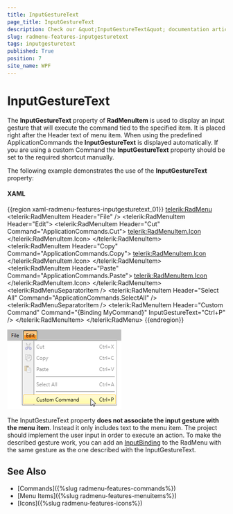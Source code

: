 ```yaml
---
title: InputGestureText
page_title: InputGestureText
description: Check our &quot;InputGestureText&quot; documentation article for the RadMenu {{ site.framework_name }} control.
slug: radmenu-features-inputgesturetext
tags: inputgesturetext
published: True
position: 7
site_name: WPF
---
```


# InputGestureText

The __InputGestureText__ property of __RadMenuItem__ is used to display an input gesture that will execute the command tied to the specified item. It is placed right after the Header text of menu item. When using the predefined ApplicationCommands the __InputGestureText__ is displayed automatically. If you are using a custom Command the __InputGestureText__ property should be set to the required shortcut manually.   

The following example demonstrates the use of the __InputGestureText__ property:

#### __XAML__

{{region xaml-radmenu-features-inputgesturetext_01}}
	<telerik:RadMenu>
	    <telerik:RadMenuItem Header="File" />
	    <telerik:RadMenuItem Header="Edit">
	        <telerik:RadMenuItem Header="Cut" Command="ApplicationCommands.Cut">
	            <telerik:RadMenuItem.Icon>
	                <Image Source="Images/cut.png" />
	            </telerik:RadMenuItem.Icon>
	        </telerik:RadMenuItem>
	        <telerik:RadMenuItem Header="Copy" Command="ApplicationCommands.Copy">
	            <telerik:RadMenuItem.Icon>
	                <Image Source="Images/copy.png" />
	            </telerik:RadMenuItem.Icon>
	        </telerik:RadMenuItem>
	        <telerik:RadMenuItem Header="Paste" Command="ApplicationCommands.Paste">
	            <telerik:RadMenuItem.Icon>
	                <Image Source="Images/paste.png" />
	            </telerik:RadMenuItem.Icon>
	        </telerik:RadMenuItem>
	        <telerik:RadMenuSeparatorItem />
	        <telerik:RadMenuItem Header="Select All" Command="ApplicationCommands.SelectAll" />
	        <telerik:RadMenuSeparatorItem />
	        <telerik:RadMenuItem Header="Custom Command" Command="{Binding MyCommand}" InputGestureText="Ctrl+P" />
	    </telerik:RadMenuItem>
	</telerik:RadMenu>
{{endregion}}

![Rad Menu-Features-Input Gesture Text-01](images/RadMenu_Features_InputGestureText_01.png)

The InputGestureText property __does not associate the input gesture with the menu item__. Instead it only includes text to the menu item. The project should implement the user input in order to execute an action. To make the described gesture work, you can add an [InputBinding](https://docs.microsoft.com/en-us/dotnet/api/system.windows.input.keybinding?view=netframework-4.5) to the RadMenu with the same gesture as the one described with the InputGestureText. 

## See Also  
 * [Commands]({%slug radmenu-features-commands%})
 * [Menu Items]({%slug radmenu-features-menuitems%})
 * [Icons]({%slug radmenu-features-icons%})
